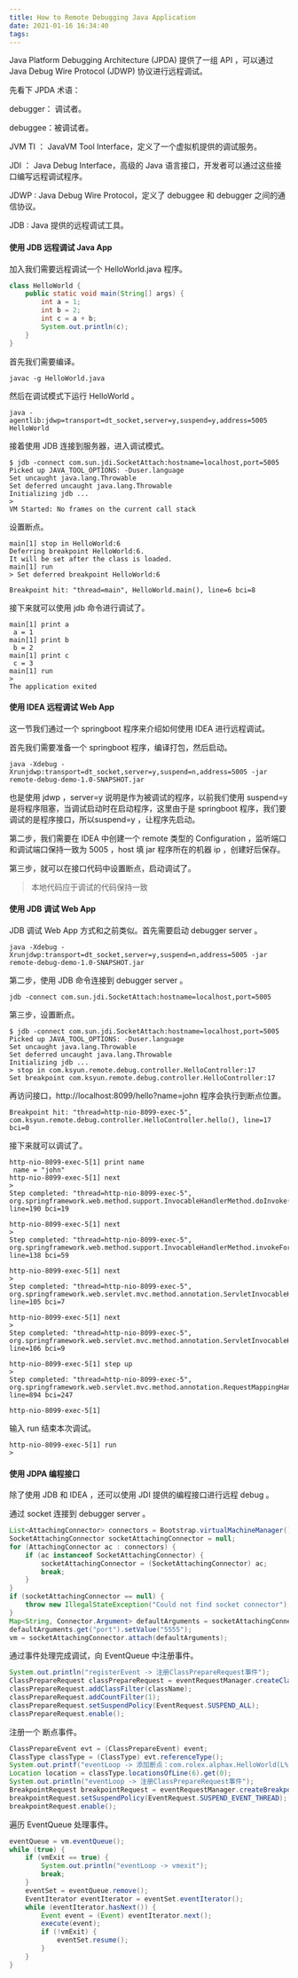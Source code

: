 ```yaml
---
title: How to Remote Debugging Java Application
date: 2021-01-16 16:34:40
tags:
---
```






Java Platform Debugging Architecture (JPDA) 提供了一组 API ，可以通过 Java Debug Wire Protocol (JDWP) 协议进行远程调试。

先看下 JPDA 术语：

debugger： 调试者。

debuggee：被调试者。

JVM TI ： JavaVM Tool Interface，定义了一个虚拟机提供的调试服务。

JDI ： Java Debug Interface，高级的 Java 语言接口，开发者可以通过这些接口编写远程调试程序。

JDWP : Java Debug Wire Protocol，定义了 debuggee 和 debugger 之间的通信协议。

JDB : Java 提供的远程调试工具。

#### 使用 JDB 远程调试 Java App

加入我们需要远程调试一个 HelloWorld.java 程序。

```java
class HelloWorld {
    public static void main(String[] args) {
        int a = 1;
        int b = 2;
        int c = a + b;
        System.out.println(c);
    }
}
```

首先我们需要编译。

```shell
javac -g HelloWorld.java
```

然后在调试模式下运行 HelloWorld 。

```shell
java -agentlib:jdwp=transport=dt_socket,server=y,suspend=y,address=5005 HelloWorld
```

接着使用 JDB 连接到服务器，进入调试模式。

```shell
$ jdb -connect com.sun.jdi.SocketAttach:hostname=localhost,port=5005
Picked up JAVA_TOOL_OPTIONS: -Duser.language
Set uncaught java.lang.Throwable
Set deferred uncaught java.lang.Throwable
Initializing jdb ...
>
VM Started: No frames on the current call stack
```

设置断点。

```shell
main[1] stop in HelloWorld:6
Deferring breakpoint HelloWorld:6.
It will be set after the class is loaded.
main[1] run
> Set deferred breakpoint HelloWorld:6

Breakpoint hit: "thread=main", HelloWorld.main(), line=6 bci=8
```

接下来就可以使用 jdb 命令进行调试了。

```shell
main[1] print a
 a = 1
main[1] print b
 b = 2
main[1] print c
 c = 3
main[1] run
>
The application exited
```

#### 使用 IDEA 远程调试 Web App

这一节我们通过一个 springboot 程序来介绍如何使用 IDEA 进行远程调试。

首先我们需要准备一个 springboot 程序，编译打包，然后启动。

```shell
java -Xdebug -Xrunjdwp:transport=dt_socket,server=y,suspend=n,address=5005 -jar remote-debug-demo-1.0-SNAPSHOT.jar
```

也是使用 jdwp ，server=y 说明是作为被调试的程序，以前我们使用 suspend=y 是将程序阻塞，当调试启动时在启动程序，这里由于是 springboot 程序，我们要调试的是程序接口，所以suspend=y ，让程序先启动。

第二步，我们需要在 IDEA 中创建一个 remote 类型的 Configuration ，监听端口和调试端口保持一致为 5005 ，host 填 jar 程序所在的机器 ip ，创建好后保存。

第三步，就可以在接口代码中设置断点，启动调试了。

> 本地代码应于调试的代码保持一致

#### 使用 JDB 调试 Web App

JDB 调试 Web App 方式和之前类似。首先需要启动 debugger server 。

```shell
java -Xdebug -Xrunjdwp:transport=dt_socket,server=y,suspend=n,address=5005 -jar remote-debug-demo-1.0-SNAPSHOT.jar
```

 第二步，使用 JDB 命令连接到 debugger server 。

```shell
jdb -connect com.sun.jdi.SocketAttach:hostname=localhost,port=5005
```

第三步，设置断点。

```shell
$ jdb -connect com.sun.jdi.SocketAttach:hostname=localhost,port=5005
Picked up JAVA_TOOL_OPTIONS: -Duser.language
Set uncaught java.lang.Throwable
Set deferred uncaught java.lang.Throwable
Initializing jdb ...
> stop in com.ksyun.remote.debug.controller.HelloController:17
Set breakpoint com.ksyun.remote.debug.controller.HelloController:17
```

再访问接口，http://localhost:8099/hello?name=john 程序会执行到断点位置。

```shell
Breakpoint hit: "thread=http-nio-8099-exec-5", com.ksyun.remote.debug.controller.HelloController.hello(), line=17 bci=0
```

接下来就可以调试了。

```shell
http-nio-8099-exec-5[1] print name
 name = "john"
http-nio-8099-exec-5[1] next
>
Step completed: "thread=http-nio-8099-exec-5", org.springframework.web.method.support.InvocableHandlerMethod.doInvoke(), line=190 bci=19

http-nio-8099-exec-5[1] next
>
Step completed: "thread=http-nio-8099-exec-5", org.springframework.web.method.support.InvocableHandlerMethod.invokeForRequest(), line=138 bci=59

http-nio-8099-exec-5[1] next
>
Step completed: "thread=http-nio-8099-exec-5", org.springframework.web.servlet.mvc.method.annotation.ServletInvocableHandlerMethod.invokeAndHandle(), line=105 bci=7

http-nio-8099-exec-5[1] next
>
Step completed: "thread=http-nio-8099-exec-5", org.springframework.web.servlet.mvc.method.annotation.ServletInvocableHandlerMethod.invokeAndHandle(), line=106 bci=9

http-nio-8099-exec-5[1] step up
>
Step completed: "thread=http-nio-8099-exec-5", org.springframework.web.servlet.mvc.method.annotation.RequestMappingHandlerAdapter.invokeHandlerMethod(), line=894 bci=247

http-nio-8099-exec-5[1]
```

输入 run 结束本次调试。

```shell
http-nio-8099-exec-5[1] run
>
```

#### 使用 JDPA 编程接口

除了使用 JDB 和 IDEA ，还可以使用 JDI 提供的编程接口进行远程 debug 。

通过 socket 连接到 debugger server 。

```java
List<AttachingConnector> connectors = Bootstrap.virtualMachineManager().attachingConnectors();
SocketAttachingConnector socketAttachingConnector = null;
for (AttachingConnector ac : connectors) {
    if (ac instanceof SocketAttachingConnector) {
        socketAttachingConnector = (SocketAttachingConnector) ac;
        break;
    }
}
if (socketAttachingConnector == null) {
    throw new IllegalStateException("Could not find socket connector");
}
Map<String, Connector.Argument> defaultArguments = socketAttachingConnector.defaultArguments();
defaultArguments.get("port").setValue("5555");
vm = socketAttachingConnector.attach(defaultArguments);
```

通过事件处理完成调试，向 EventQueue 中注册事件。

```java
System.out.println("registerEvent -> 注册ClassPrepareRequest事件");
ClassPrepareRequest classPrepareRequest = eventRequestManager.createClassPrepareRequest();
classPrepareRequest.addClassFilter(className);
classPrepareRequest.addCountFilter(1);
classPrepareRequest.setSuspendPolicy(EventRequest.SUSPEND_ALL);
classPrepareRequest.enable();
```

注册一个 断点事件。

```java
ClassPrepareEvent evt = (ClassPrepareEvent) event;
ClassType classType = (ClassType) evt.referenceType();
System.out.printf("eventLoop -> 添加断点：com.rolex.alphax.HelloWorld(L%d)\n", 6);
Location location = classType.locationsOfLine(6).get(0);
System.out.println("eventLoop -> 注册ClassPrepareRequest事件");
BreakpointRequest breakpointRequest = eventRequestManager.createBreakpointRequest(location);
breakpointRequest.setSuspendPolicy(EventRequest.SUSPEND_EVENT_THREAD);
breakpointRequest.enable();
```

遍历 EventQueue 处理事件。

```java
eventQueue = vm.eventQueue();
while (true) {
    if (vmExit == true) {
        System.out.println("eventLoop -> vmexit");
        break;
    }
    eventSet = eventQueue.remove();
    EventIterator eventIterator = eventSet.eventIterator();
    while (eventIterator.hasNext()) {
        Event event = (Event) eventIterator.next();
        execute(event);
        if (!vmExit) {
            eventSet.resume();
        }
    }
}
```

#### 